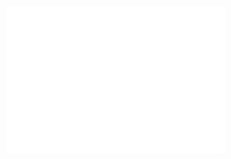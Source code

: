 <img src="https://raw.githubusercontent.com/bhdamiati/bhdamiati/main/assets/images/profile-card.svg">
